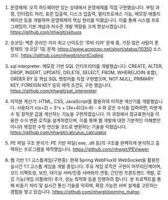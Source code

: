1. 운영체제: 오직 하드웨어만 있는 상태에서 운영체제를 직접 구현했습니다. 부팅 과정, 인터럽트 처리, 표준 입출력, 디스크 입출력, 멀티프로세스 기능, 메모장 애플리케이션 등을 개발하며 운영체제의 핵심 원리를 익혔습니다. 이를 통해 시스템 프로그래밍의 기본 개념과 저수준 개발 역량을 크게 향상시켰습니다.
https://github.com/nhwgit/skhuos

2. 숏코딩: 백준 온라인 저지 최고 난이도인 ‘루비 티어’ 문제 중, 가장 많은 사람이 푼 문제의 ‘숏코딩’ 1등
문제: https://www.acmicpc.net/short/status/10350
소스코드: https://github.com/nhwgit/shortCoding

3. sql interpreter: 메모장 기반 SQL 인터프리터를 개발했습니다. CREATE, ALTER, DROP, INSERT, UPDATE, DELETE, SELECT, FROM, WHERE(JOIN 포함), ORDER BY 등 핵심 SQL 명령어를 직접 구현했으며, NOT NULL, PRIMARY KEY, FOREIGN KEY 등의 제약 조건도 구현 했습니다.
https://github.com/nhwgit/sql_interpreter

4. 미적분 계산기: HTML, CSS, JavaScript를 활용하여 미적분 계산기를 개발했습니다. 사용자가 x(x+2) + 3^x + (3x+4)(2x-6) - 4 와 같은 수식을 입력하면, 미분계수 및 정적분 값을 계산하는 기능을 구현하였습니다. 이 과정에서 정규표현식을 이용한 수식 변환 로직을 설계하였으며, 이를 통해 웹 개발에 대한 기본적인 이해뿐만 아니라 복잡한 수학 연산을 코드로 변환하는 기술을 익혔습니다.
https://github.com/nhwgit/calculus_calculator

5. PE 파일 구조 분석기: PE 기반 파일(.exe, .dll 등)의 구조를 완벽하게 분석하고 출력하는 프로그램을 제작했습니다.
https://github.com/nhwgit/PEViewer

6. 웹 기반 1:1 고스톱게임(구현중): 현재 Spring WebFlux와 WebSocket을 활용한 실시간 1:1 고스톱 게임을 개발 중입니다. 주요 게임 로직은 구현이 마무리단계이며, 코드 리팩토링, 보안, 대기실 서버/인증 서버와의 연동, 간단한 프론트엔드 개발, 로깅 기능(게임 리플레이) 추가, 성능 최적화 등을 진행하려 합니다. 본 프로젝트를 통해 비동기 처리 및 실시간 통신 기술을 익히며, 확장 가능한 서버 설계를 고민하는 경험을 쌓고 있습니다.
https://github.com/nhwgit/poming_matgo
